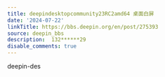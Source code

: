```yaml
---
title: deepindesktopcommunity23RC2amd64 桌面白屏
date: '2024-07-22'
linkTitle: https://bbs.deepin.org/en/post/275393
source: deepin_bbs
description:  132******29 
disable_comments: true
---
```

deepin-des
